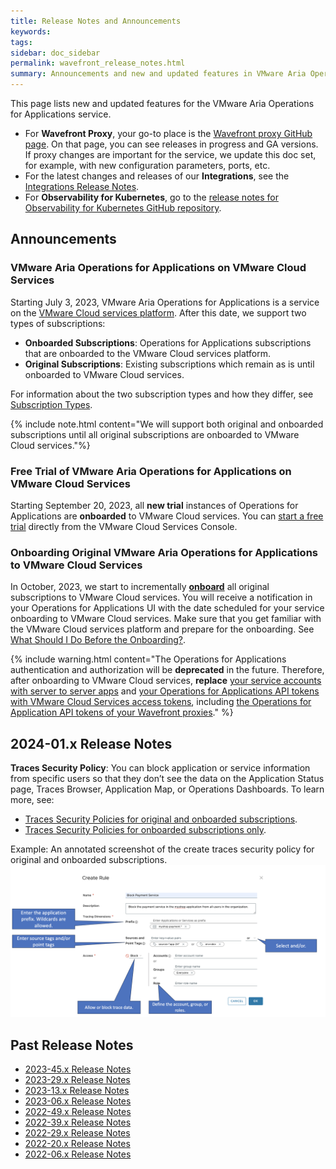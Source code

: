 ```yaml
---
title: Release Notes and Announcements
keywords:
tags:
sidebar: doc_sidebar
permalink: wavefront_release_notes.html
summary: Announcements and new and updated features in VMware Aria Operations for Applications (formerly known as Tanzu Observability by Wavefront).
---
```


This page lists new and updated features for the VMware Aria Operations for Applications service.

* For **Wavefront Proxy**, your go-to place is the [Wavefront proxy GitHub page](https://GitHub.com/wavefrontHQ/java/releases). On that page, you can see releases in progress and GA versions. If proxy changes are important for the service, we update this doc set, for example, with new configuration parameters, ports, etc.
* For the latest changes and releases of our **Integrations**, see the [Integrations Release Notes](integrations_new_changed.html).
* For **Observability for Kubernetes**, go to the [release notes for Observability for Kubernetes GitHub repository](https://github.com/wavefrontHQ/observability-for-kubernetes/releases).

## Announcements

### VMware Aria Operations for Applications on VMware Cloud Services

Starting July 3, 2023, VMware Aria Operations for Applications is a service on the [VMware Cloud services platform](https://console.cloud.vmware.com/). After this date, we support two types of subscriptions: 

* **Onboarded Subscriptions**: Operations for Applications subscriptions that are onboarded to the VMware Cloud services platform. 
* **Original Subscriptions**: Existing subscriptions which remain as is until onboarded to VMware Cloud services. 
   
For information about the two subscription types and how they differ, see [Subscription Types](subscriptions-differences.html).
 
{% include note.html content="We will support both original and onboarded subscriptions until all original subscriptions are onboarded to VMware Cloud services."%}

### Free Trial of VMware Aria Operations for Applications on VMware Cloud Services

Starting September 20, 2023, all **new trial** instances of Operations for Applications are **onboarded** to VMware Cloud services. You can [start a free trial](start_trial.html) directly from the VMware Cloud Services Console.

### Onboarding Original VMware Aria Operations for Applications to VMware Cloud Services

In October, 2023, we start to incrementally [**onboard**](csp_migration.html) all original subscriptions to VMware Cloud services. You will receive a notification in your Operations for Applications UI with the date scheduled for your service onboarding to VMware Cloud services. Make sure that you get familiar with the VMware Cloud services platform and prepare for the onboarding. See [What Should I Do Before the Onboarding?](csp_migration.html#what-should-i-do-before-the-onboarding).

{% include warning.html content="The Operations for Applications authentication and authorization will be **deprecated** in the future. Therefore, after onboarding to VMware Cloud services, **replace** [your service accounts with server to server apps](csp_migration.html#how-to-replace-a-service-account-with-a-server-to-server-app) and [your Operations for Applications API tokens with VMware Cloud Services access tokens](csp_migration.html#how-to-replace-an-operations-for-applications-api-token-with-a-vmware-cloud-services-access-token), including [the Operations for Application API tokens of your Wavefront proxies](csp_migration.html#how-to-replace-the-operations-for-application-api-token-of-a-wavefront-proxy)." %}

## 2024-01.x Release Notes

**Traces Security Policy**: You can block application or service information from specific users so that they don’t see the data on the Application Status page, Traces Browser, Application Map, or Operations Dashboards. To learn more, see:
* [Traces Security Policies for original and onboarded subscriptions](security_policy.html#traces-security-policies).
* [Traces Security Policies for onboarded subscriptions only](csp_security_policy.html#traces-security-policies).

Example: An annotated screenshot of the create traces security policy for original and onboarded subscriptions.
![Annotated create traces security rule screenshot.](images/traces_security_policy_create_rule.png)

## Past Release Notes
- [2023-45.x Release Notes](2023-45.x_release_notes.html)
- [2023-29.x Release Notes](2023-29.x_release_notes.html)
- [2023-13.x Release Notes](2023-13.x_release_notes.html)
- [2023-06.x Release Notes](2023-06.x_release_notes.html)
- [2022-49.x Release Notes](2022-49.x_release_notes.html)
- [2022-39.x Release Notes](2022-39.x_release_notes.html)
- [2022-29.x Release Notes](2022-29.x_release_notes.html)
- [2022-20.x Release Notes](2022-20.x_release_notes.html)
- [2022-06.x Release Notes](2022-06.x_release_notes.html)